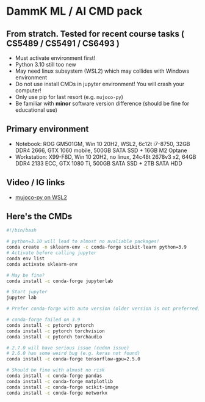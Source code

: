 # DammK ML / AI CMD pack #

## From stratch. Tested for recent course tasks ( CS5489 / CS5491 / CS6493 ) ##

- Must activate environment first!
- Python 3.10 still too new
- May need linux subsystem (WSL2) which may collides with Windows environment
- Do not use install CMDs in jupyter environment! You will crash your computer!
- Only use pip for last resort (e.g. `mujoco-py`)
- Be familiar with **minor** software version difference (should be fine for educational use)

## Primary environment ##

- Notebook: ROG GM501GM, Win 10 20H2, WSL2, 6c12t i7-8750, 32GB DDR4 2666, GTX 1060 mobile, 500GB SATA SSD + 16GB M2 Optane
- Workstation: X99-F8D, Win 10 20H2, no linux, 24c48t 2678v3 x2, 64GB DDR4 2133 ECC, GTX 1080 Ti, 500GB SATA SSD + 2TB SATA HDD  

## Video / IG links ##

- [mujoco-py on WSL2](https://www.youtube.com/watch?v=6LmCVQ0zov8&ab_channel=6DAMMK9)

## Here's the CMDs ##

```bash
#!/bin/bash

# python=3.10 will lead to almost no avaliable packages!
conda create -n sklearn-env -c conda-forge scikit-learn python=3.9
# Activate before calling jupyter
conda env list
conda activate sklearn-env

# May be fine?
conda install -c conda-forge jupyterlab

# Start jupyter
jupyter lab

# Prefer conda-forge with auto version (older version is not preferred)

# conda-forge failed on 3.9
conda install -c pytorch pytorch
conda install -c pytorch torchvision
conda install -c pytorch torchaudio

# 2.7.0 will have serious issue (cudnn issue)
# 2.6.0 has some weird bug (e.g. keras not found)
conda install -c conda-forge tensorflow-gpu=2.5.0

# Should be fine with almost no risk
conda install -c conda-forge pandas
conda install -c conda-forge matplotlib
conda install -c conda-forge scikit-image
conda install -c conda-forge networkx
```
